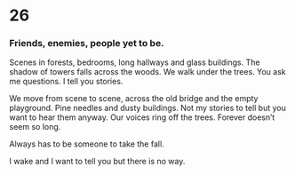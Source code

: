 # 26

### Friends, enemies, people yet to be.

Scenes in forests, bedrooms, long hallways and glass buildings. The shadow of towers falls across the woods. We walk under the trees. You ask me questions. I tell you stories.

We move from scene to scene, across the old bridge and the empty playground. Pine needles and dusty buildings. Not my stories to tell but you want to hear them anyway. Our voices ring off the trees. Forever doesn’t seem so long.

Always has to be someone to take the fall.

 I wake and I want to tell you but there is no way.